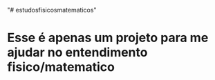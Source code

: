 "# estudosfisicosmatematicos" 
# Esse é apenas um projeto para me ajudar no entendimento fisico/matematico